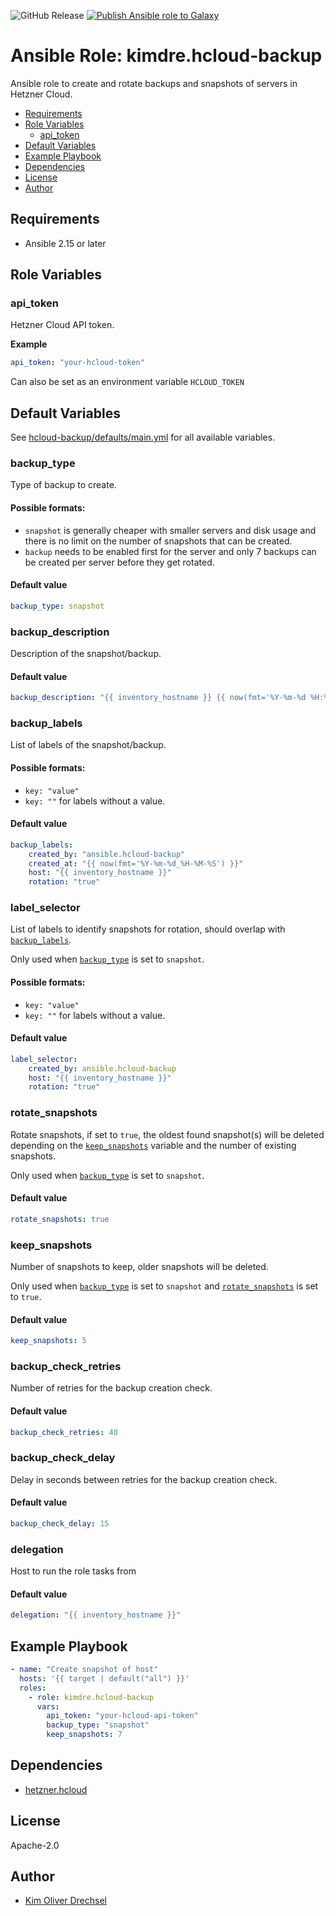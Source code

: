 ![GitHub Release](https://img.shields.io/github/v/release/kimdre/ansible.hcloud-backup?logo=github&label=Galaxy%20version&link=https%3A%2F%2Fgithub.com%2Fkimdre%2Fansible.hcloud-backup%2Freleases)
[![Publish Ansible role to Galaxy](https://github.com/kimdre/ansible.hcloud-backup/actions/workflows/release.yml/badge.svg)](https://github.com/kimdre/ansible.hcloud-backup/actions/workflows/release.yml)

# Ansible Role: kimdre.hcloud-backup

Ansible role to create and rotate backups and snapshots of servers in Hetzner Cloud.

<!-- TOC -->

* [Requirements](#requirements)
* [Role Variables](#role-variables)
    * [api_token](#api_token)
* [Default Variables](#default-variables)
* [Example Playbook](#example-playbook)
* [Dependencies](#dependencies)
* [License](#license)
* [Author](#author)

<!-- TOC -->

## Requirements

- Ansible 2.15 or later

## Role Variables

### api_token

Hetzner Cloud API token.

**Example**

```yaml
api_token: "your-hcloud-token"
```

Can also be set as an environment variable `HCLOUD_TOKEN`

## Default Variables

See [hcloud-backup/defaults/main.yml](https://github.com/kimdre/ansible.hcloud-backup/blob/main/defaults/main.yml) for
all available variables.

### backup_type

Type of backup to create.

#### Possible formats:

- `snapshot` is generally cheaper with smaller servers and disk usage and there is no limit on the number of snapshots
  that can be created.
- `backup` needs to be enabled first for the server and only 7 backups can be created per server before they get rotated.

#### Default value

```yaml
backup_type: snapshot
```

### backup_description

Description of the snapshot/backup.

#### Default value

```yaml
backup_description: "{{ inventory_hostname }} {{ now(fmt='%Y-%m-%d %H:%M:%S') }}"
```

### backup_labels

List of labels of the snapshot/backup.

#### Possible formats:

- `key: "value"`
- `key: ""`  for labels without a value.

#### Default value

```yaml
backup_labels:
    created_by: "ansible.hcloud-backup"
    created_at: "{{ now(fmt='%Y-%m-%d_%H-%M-%S') }}"
    host: "{{ inventory_hostname }}"
    rotation: "true"
```

### label_selector

List of labels to identify snapshots for rotation, should overlap with [`backup_labels`](#backup_labels).

Only used when [`backup_type`](#backup_type) is set to `snapshot`.

#### Possible formats:

- `key: "value"`
- `key: ""`  for labels without a value.

#### Default value

```yaml
label_selector:
    created_by: ansible.hcloud-backup
    host: "{{ inventory_hostname }}"
    rotation: "true"
```

### rotate_snapshots

Rotate snapshots, if set to `true`, the oldest found snapshot(s) will be deleted
depending on the [`keep_snapshots`](#keep_snapshots) variable and the number of existing snapshots.

Only used when [`backup_type`](#backup_type) is set to `snapshot`.

#### Default value

```yaml
rotate_snapshots: true
```

### keep_snapshots

Number of snapshots to keep, older snapshots will be deleted.

Only used when [`backup_type`](#backup_type) is set to `snapshot`
and [`rotate_snapshots`](#rotate_snapshots) is set to `true`.

#### Default value

```yaml
keep_snapshots: 5
```

### backup_check_retries

Number of retries for the backup creation check.

#### Default value

```yaml
backup_check_retries: 40
```

### backup_check_delay

Delay in seconds between retries for the backup creation check.

#### Default value

```yaml
backup_check_delay: 15
```

### delegation

Host to run the role tasks from

#### Default value

```yaml
delegation: "{{ inventory_hostname }}"
```

## Example Playbook

```yaml
- name: "Create snapshot of host"
  hosts: '{{ target | default("all") }}'
  roles:
    - role: kimdre.hcloud-backup
      vars:
        api_token: "your-hcloud-api-token"
        backup_type: "snapshot"
        keep_snapshots: 7
```

## Dependencies

- [hetzner.hcloud](https://galaxy.ansible.com/ui/repo/published/hetzner/hcloud/)

## License

Apache-2.0

## Author

- [Kim Oliver Drechsel](https://github.com/kimdre)
